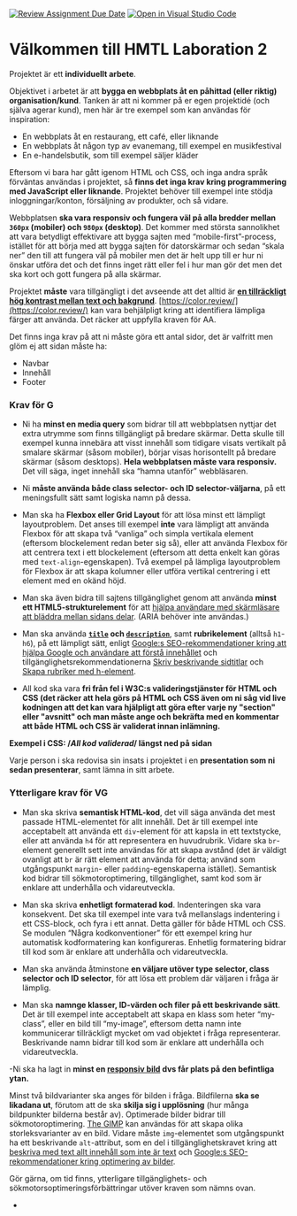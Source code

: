 [![Review Assignment Due Date](https://classroom.github.com/assets/deadline-readme-button-24ddc0f5d75046c5622901739e7c5dd533143b0c8e959d652212380cedb1ea36.svg)](https://classroom.github.com/a/dZO47OCI)
[![Open in Visual Studio Code](https://classroom.github.com/assets/open-in-vscode-718a45dd9cf7e7f842a935f5ebbe5719a5e09af4491e668f4dbf3b35d5cca122.svg)](https://classroom.github.com/online_ide?assignment_repo_id=11865342&assignment_repo_type=AssignmentRepo)
# Välkommen till HMTL Laboration 2

Projektet är ett **individuellt arbete**.

Objektivet i arbetet är att **bygga en webbplats åt en påhittad (eller riktig) organisation/kund**. Tanken är att ni kommer på er egen projektidé (och själva agerar kund), men här är tre exempel som kan användas för inspiration:

-   En webbplats åt en restaurang, ett café, eller liknande
-   En webbplats åt någon typ av evanemang, till exempel en musikfestival
-   En e-handelsbutik, som till exempel säljer kläder

Eftersom vi bara har gått igenom HTML och CSS, och inga andra språk förväntas användas i projektet, så **finns det inga krav kring programmering med JavaScript eller liknande**. Projektet behöver till exempel inte stödja inloggningar/konton, försäljning av produkter, och så vidare.

Webbplatsen **ska vara responsiv och fungera väl på alla bredder mellan `360px` (mobiler) och `980px` (desktop)**. Det kommer med största sannolikhet att vara betydligt effektivare att bygga sajten med “mobile-first”-process, istället för att börja med att bygga sajten för datorskärmar och sedan “skala ner” den till att fungera väl på mobiler men det är helt upp till er hur ni önskar utföra det och det finns inget rätt eller fel i hur man gör det men det ska kort och gott fungera på alla skärmar.

Projektet  **måste**  vara tillgängligt i det avseende att det alltid är **[en tillräckligt hög kontrast mellan text och bakgrund](https://webbriktlinjer.se/riktlinjer/126-tillrackliga-kontraster/)**. [https://color.review/](https://color.review/) kan vara behjälpligt kring att identifiera lämpliga färger att använda. Det räcker att uppfylla kraven för AA.

Det finns inga krav på att ni måste göra ett antal sidor, det är valfritt men glöm ej att sidan måste ha:  
- Navbar  
- Innehåll  
- Footer


### Krav för G

- Ni ha **minst en media query** som bidrar till att webbplatsen nyttjar det extra utrymme som finns tillgängligt på bredare skärmar. Detta skulle till exempel kunna innebära att visst innehåll som tidigare visats vertikalt på smalare skärmar (såsom mobiler), börjar visas horisontellt på bredare skärmar (såsom desktops). **Hela webbplatsen måste vara responsiv.** Det vill säga, inget innehåll ska “hamna utanför” webbläsaren.

- Ni **måste använda både class selector- och ID selector-väljarna**, på ett meningsfullt sätt samt logiska namn på dessa.

- Man ska ha **Flexbox eller Grid Layout** för att lösa minst ett lämpligt layoutproblem. Det anses till exempel **inte** vara lämpligt att använda Flexbox för att skapa två “vanliga” och simpla vertikala element (eftersom blockelement redan beter sig så), eller att använda Flexbox för att centrera text i ett blockelement (eftersom att detta enkelt kan göras med `text-align`-egenskapen). Två exempel på lämpliga layoutproblem för Flexbox är att skapa kolumner eller utföra vertikal centrering i ett element med en okänd höjd.

- Man ska även bidra till sajtens tillgänglighet genom att använda **minst ett HTML5-strukturelement** för att [hjälpa användare med skärmläsare att bläddra mellan sidans delar](https://webbriktlinjer.se/riktlinjer/75-gruppera-och-skapa-mojlighet-att-hoppa-forbi-delar-pa-sidorna/). (ARIA behöver inte användas.)

- Man ska använda **[`title`](https://developers.google.com/search/docs/beginner/seo-starter-guide?hl=sv&visit_id=637667214098085977-1872329024&rd=1#uniquepagetitles) och [`description`](https://developers.google.com/search/docs/beginner/seo-starter-guide?hl=sv&visit_id=637667214098085977-1872329024&rd=1#descriptionmeta)**, samt **rubrikelement** (alltså `h1`-`h6`), på ett lämpligt sätt, enligt [Google:s SEO-rekommendationer kring att hjälpa Google och användare att förstå innehållet](https://support.google.com/webmasters/answer/7451184?hl=sv&ref_topic=9460495#understand_your_content) och tillgänglighetsrekommendationerna [Skriv beskrivande sidtitlar](https://webbriktlinjer.se/riktlinjer/135-skriv-beskrivande-sidtitlar/) och [Skapa rubriker med h-element](https://webbriktlinjer.se/riktlinjer/105-skapa-rubriker-med-h-element/).

- All kod ska vara **fri från fel i W3C:s valideringstjänster för HTML och CSS (det räcker att hela görs på HTML och CSS även om ni såg vid live kodningen att det kan vara hjälpligt att göra efter varje ny "section" eller "avsnitt" och man måste ange och bekräfta med en kommentar att både HTML och CSS är validerat innan inlämning.**

**Exempel i CSS: /*All kod validerad*/ längst ned på sidan**

Varje person i ska redovisa sin insats i projektet i en **presentation som ni sedan presenterar**, samt lämna in sitt arbete.  

### Ytterligare krav för VG

- Man ska skriva **semantisk HTML-kod**, det vill säga använda det mest passade HTML-elementet för allt innehåll. Det är till exempel inte acceptabelt att använda ett `div`-element för att kapsla in ett textstycke, eller att använda `h4` för att representera en huvudrubrik. Vidare ska `br`-element generellt sett inte användas för att skapa avstånd (det är väldigt ovanligt att `br` är rätt element att använda för detta; använd som utgångspunkt `margin`- eller `padding`-egenskaperna istället). Semantisk kod bidrar till sökmotoroptimering, tillgänglighet, samt kod som är enklare att underhålla och vidareutveckla.

- Man ska skriva **enhetligt formaterad kod**. Indenteringen ska vara konsekvent. Det ska till exempel inte vara två mellanslags indentering i ett CSS-block, och fyra i ett annat. Detta gäller för både HTML och CSS. Se modulen “Några kodkonventioner” för ett exempel kring hur automatisk kodformatering kan konfigureras. Enhetlig formatering bidrar till kod som är enklare att underhålla och vidareutveckla.

- Man ska använda åtminstone **en väljare utöver type selector, class selector och ID selector**, för att lösa ett problem där väljaren i fråga är lämplig.

- Man ska **namnge klasser, ID-värden och filer på ett beskrivande sätt**. Det är till exempel inte acceptabelt att skapa en klass som heter “my-class”, eller en bild till “my-image”, eftersom detta namn inte kommunicerar tillräckligt mycket om vad objektet i fråga representerar. Beskrivande namn bidrar till kod som är enklare att underhålla och vidareutveckla.

-Ni ska ha lagt in **minst en [responsiv bild](https://developer.mozilla.org/en-US/docs/Learn/HTML/Multimedia_and_embedding/Responsive_images) dvs får plats på den befintliga ytan.**

Minst två bildvarianter ska anges för bilden i fråga. Bildfilerna **ska se likadana ut**, förutom att de ska **skilja sig i upplösning** (hur många bildpunkter bilderna består av). Optimerade bilder bidrar till sökmotoroptimering. [The GIMP](https://www.gimp.org/) kan användas för att skapa olika storleksvarianter av en bild. Vidare måste `img`-elementet som utgångspunkt ha ett beskrivande `alt`-attribut, som en del i tillgänglighetskravet kring att [beskriva med text allt innehåll som inte är text](https://webbriktlinjer.se/riktlinjer/115-textalternativ/) och [Google:s SEO-rekommendationer kring optimering av bilder](https://support.google.com/webmasters/answer/7451184?hl=sv&ref_topic=9460495#images).

Gör gärna, om tid finns, ytterligare tillgänglighets- och sökmotorsoptimeringsförbättringar utöver kraven som nämns ovan.


- 


